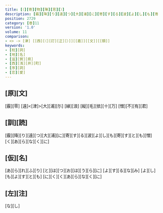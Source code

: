 ```yaml
---
title: [（][寄][物][陳][思][）]
description: [霰][降][り][遠][つ][大][浦][に][寄][す][る][波][よ][し][も][寄][す][と][も][憎][く][あ][ら][な][く][に]
position: 2729
category: [巻]11
version: '1.0'
volume: 11
comparison:
- <> -> [津] [[西][（][訂][正][）]][[嘉]][[文]][[類]]
keywords:
- [枕][詞]
- [地][名]
- [滋][賀][県]
- [西][浅][井][町]
- [序][詞]
- [恋][愛]
---
```


## [原][文]

[霰][零] [遠]<[津]>[大][浦][尓] [縁][浪] [縦][毛][依][十][万] [憎][不][有][君]

## [訓][読]

[霰][降][り][遠][つ][大][浦][に][寄][す][る][波][よ][し][も][寄][す][と][も][憎][く][あ][ら][な][く][に]

## [仮][名]

[あ][ら][れ][ふ][り] [と][ほ][つ][お][ほ][う][ら][に] [よ][す][る][な][み] [よ][し][も][よ][す][と][も] [に][く][く][あ][ら][な][く][に]

## [左][注]

[な][し]
